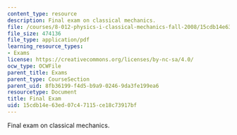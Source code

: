 ```yaml
---
content_type: resource
description: Final exam on classical mechanics.
file: /courses/8-012-physics-i-classical-mechanics-fall-2008/15cdb14e63ed07c47115ce18c73917bf_final.pdf
file_size: 474136
file_type: application/pdf
learning_resource_types:
- Exams
license: https://creativecommons.org/licenses/by-nc-sa/4.0/
ocw_type: OCWFile
parent_title: Exams
parent_type: CourseSection
parent_uid: 8fb36199-f4d5-b9a9-0246-9da3fe199ea6
resourcetype: Document
title: Final Exam
uid: 15cdb14e-63ed-07c4-7115-ce18c73917bf
---
```

Final exam on classical mechanics.